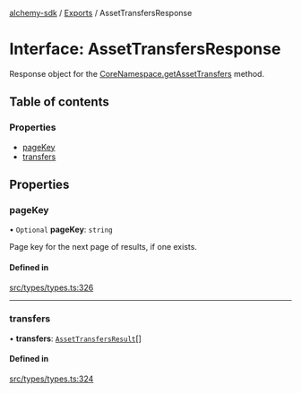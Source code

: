 [alchemy-sdk](../README.md) / [Exports](../modules.md) / AssetTransfersResponse

# Interface: AssetTransfersResponse

Response object for the [CoreNamespace.getAssetTransfers](../classes/CoreNamespace.md#getassettransfers) method.

## Table of contents

### Properties

- [pageKey](AssetTransfersResponse.md#pagekey)
- [transfers](AssetTransfersResponse.md#transfers)

## Properties

### pageKey

• `Optional` **pageKey**: `string`

Page key for the next page of results, if one exists.

#### Defined in

[src/types/types.ts:326](https://github.com/alchemyplatform/alchemy-sdk-js/blob/30d9ef5/src/types/types.ts#L326)

___

### transfers

• **transfers**: [`AssetTransfersResult`](AssetTransfersResult.md)[]

#### Defined in

[src/types/types.ts:324](https://github.com/alchemyplatform/alchemy-sdk-js/blob/30d9ef5/src/types/types.ts#L324)
